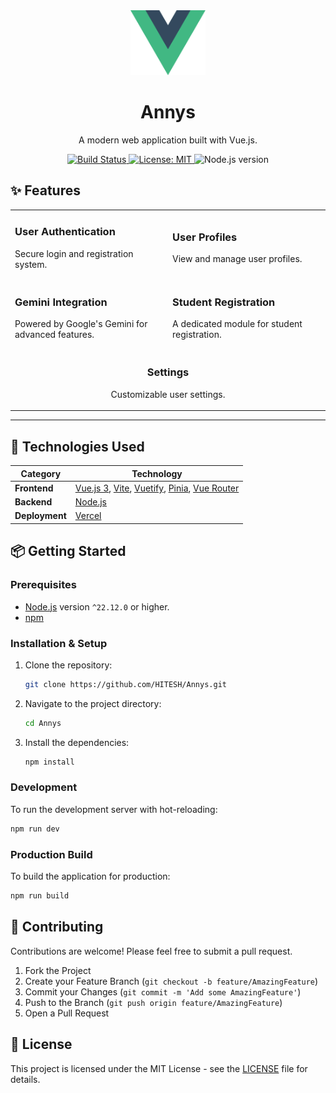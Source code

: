 <div align="center">
  <img src="src/assets/logo.svg" alt="Annys logo" width="120"/>
  <h1>Annys</h1>
  <p>A modern web application built with Vue.js.</p>
  <p>
    <a href="https://github.com/HITESH/Annys/actions/workflows/firebase-hosting-merge.yml">
      <img src="https://github.com/HITESH/Annys/actions/workflows/firebase-hosting-merge.yml/badge.svg" alt="Build Status">
    </a>
    <a href="https://opensource.org/licenses/MIT">
      <img src="https://img.shields.io/badge/License-MIT-yellow.svg" alt="License: MIT">
    </a>
    <img src="https://img.shields.io/badge/node-^22.12.0-blue.svg" alt="Node.js version">
  </p>
</div>

## ✨ Features

<table>
  <tr>
    <td width="50%">
      <h3>User Authentication</h3>
      <p>Secure login and registration system.</p>
    </td>
    <td width="50%">
      <h3>User Profiles</h3>
      <p>View and manage user profiles.</p>
    </td>
  </tr>
  <tr>
    <td width="50%">
      <h3>Gemini Integration</h3>
      <p>Powered by Google's Gemini for advanced features.</p>
    </td>
    <td width="50%">
      <h3>Student Registration</h3>
      <p>A dedicated module for student registration.</p>
    </td>
  </tr>
  <tr>
    <td colspan="2" align="center">
        <h3>Settings</h3>
        <p>Customizable user settings.</p>
    </td>
  </tr>
</table>

<hr>

## 🚀 Technologies Used

| Category      | Technology                                                                                             |
|---------------|--------------------------------------------------------------------------------------------------------|
| **Frontend**  | [Vue.js 3](https://vuejs.org/), [Vite](https://vitejs.dev/), [Vuetify](https://vuetifyjs.com/), [Pinia](https://pinia.vuejs.org/), [Vue Router](https://router.vuejs.org/) |
| **Backend**   | [Node.js](https://nodejs.org/)                      |
| **Deployment**| [Vercel](https://vercel.com/)             |

## 📦 Getting Started

### Prerequisites

*   [Node.js](https://nodejs.org/en/) version `^22.12.0` or higher.
*   [npm](https://www.npmjs.com/)

### Installation & Setup

1.  Clone the repository:
    ```sh
    git clone https://github.com/HITESH/Annys.git
    ```
2.  Navigate to the project directory:
    ```sh
    cd Annys
    ```
3.  Install the dependencies:
    ```sh
    npm install
    ```

### Development

To run the development server with hot-reloading:

```sh
npm run dev
```

### Production Build

To build the application for production:

```sh
npm run build
```

## 🤝 Contributing

Contributions are welcome! Please feel free to submit a pull request.

1.  Fork the Project
2.  Create your Feature Branch (`git checkout -b feature/AmazingFeature`)
3.  Commit your Changes (`git commit -m 'Add some AmazingFeature'`)
4.  Push to the Branch (`git push origin feature/AmazingFeature`)
5.  Open a Pull Request

## 📄 License

This project is licensed under the MIT License - see the [LICENSE](LICENSE) file for details.